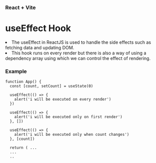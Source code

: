 ### React + Vite

# useEffect Hook

<li>The useEffect in ReactJS is used to handle the side effects such as fetching data and updating DOM. <br>
<li>This hook runs on every render but there is also a way of using a dependency array using which we can control the effect of rendering.

### Example
```
function App() {
  const [count, setCount] = useState(0)

  useEffect(() => {
    alert('i will be executed on every render')
  })

  useEffect(() => {
    alert('i will be executed only on first render')
  }, [])

  useEffect(() => {
    alert('i will be executed only when count changes')
  }, [count])

  return ( ...
  ...
  ..
```
